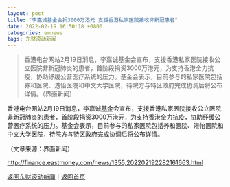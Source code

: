 ```yaml
---
layout: post
title: "李嘉诚基金会捐3000万港元 支援香港私家医院接收非新冠患者"
date: 2022-02-19 16:50:18 +0800
categories: emnews
tags: 东财滚动新闻
---
```

> 香港电台网站2月19日消息，李嘉诚基金会宣布，支援香港私家医院接收公立医院非新冠肺炎的患者，首阶段捐资3000万港元，为支持香港全力抗疫，协助纾缓公营医疗系统的压力。基金会表示，目前参与的私家医院包括养和医院、港怡医院和中文大学医院，待院方与特区政府完成协调后将公布详情。（界面新闻）

<p>香港电台网站2月19日消息，李嘉诚<span id="Info.3293"><a href="http://data.eastmoney.com/zlsj/" class="infokey">基金</a></span>会宣布，支援香港私家医院接收公立医院非新冠肺炎的患者，首阶段捐资3000万港元，为支持香港全力抗疫，协助纾缓公营医疗系统的压力。基金会表示，目前参与的私家医院包括养和医院、港怡医院和中文大学医院，待院方与特区政府完成协调后将公布详情。</p><p class="em_media">（文章来源：界面新闻）</p>

<http://finance.eastmoney.com/news/1355,202202192282161663.html>

[返回东财滚动新闻](//finews.withounder.com/emnews/)｜[返回首页](//finews.withounder.com/)